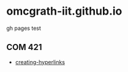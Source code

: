# omcgrath-iit.github.io
gh pages test

## COM 421

- [creating-hyperlinks](com421-creating-hyperlinks)
